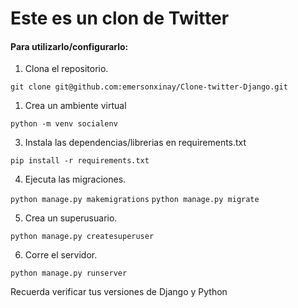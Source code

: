 # Este es un clon de Twitter

#### Para utilizarlo/configurarlo:

1. Clona el repositorio.

```git clone git@github.com:emersonxinay/Clone-twitter-Django.git ```


1. Crea un ambiente virtual 

```python -m venv socialenv```


3. Instala las dependencias/librerias en requirements.txt

```pip install -r requirements.txt```


4. Ejecuta las migraciones.

```python manage.py makemigrations```
```python manage.py migrate```


5. Crea un superusuario.

```python manage.py createsuperuser```

6. Corre el servidor.

```python manage.py runserver```

Recuerda verificar tus versiones de Django y Python 